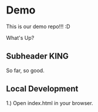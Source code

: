 # Demo

This is our demo repo!!! :D

What's Up?

## Subheader KING

So far, so good.

## Local Development

1.) Open index.html in your browser.